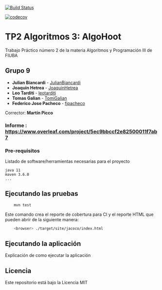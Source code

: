 [![Build Status](https://travis-ci.org/fiuba/algo3_proyecto_base_tp2.svg?branch=master)](https://travis-ci.org/fiuba/algo3_proyecto_base_tp2)

[![codecov](https://codecov.io/gh/fiuba/algo3_proyecto_base_tp2/branch/master/graph/badge.svg)](https://codecov.io/gh/fiuba/algo3_proyecto_base_tp2)



# TP2 Algoritmos 3: AlgoHoot

Trabajo Práctico número 2 de la materia Algoritmos y Programación III de FIUBA

## Grupo 9

* **Julian Biancardi** - [JulianBiancardi](https://github.com/JulianBiancardi)
* **Joaquin Hetrea**  - [JoaquinHetrea](https://github.com/JoaquinHetrea)
* **Leo Tarditi** - [leotarditi](https://github.com/leotarditi)
* **Tomas Galian** - [TomiGalian](https://github.com/TomiGalian)
* **Federico Jose Pacheco** - [fjpacheco](https://github.com/fjpacheco)

Corrector: **Martín Picco**

### Informe : https://www.overleaf.com/project/5ec9bbccf2e82500011f7ab7

### Pre-requisitos

Listado de software/herramientas necesarias para el proyecto

```
java 11
maven 3.6.0
...
```

## Ejecutando las pruebas

```bash
    mvn test
```

Este comando crea el reporte de cobertura para CI y el reporte HTML que pueden abrir de la siguiente manera:

```bash
    <browser> ./target/site/jacoco/index.html
```

## Ejecutando la aplicación

Explicación de como ejecutar la aplicación

## Licencia

Este repositorio está bajo la Licencia MIT
